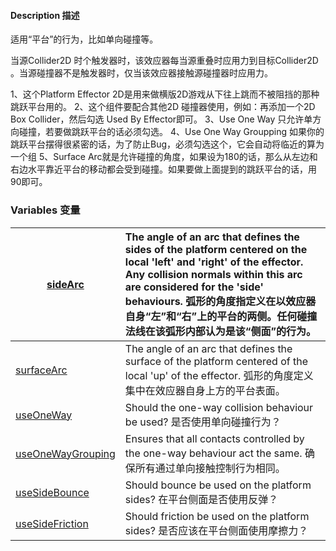 #### Description 描述

适用“平台”的行为，比如单向碰撞等。

当源Collider2D 时个触发器时，该效应器每当源重叠时应用力到目标Collider2D 。当源碰撞器不是触发器时，仅当该效应器接触源碰撞器时应用力。

1、这个Platform Effector 2D是用来做横版2D游戏从下往上跳而不被阻挡的那种跳跃平台用的。
2、这个组件要配合其他2D 碰撞器使用，例如：再添加一个2D Box Collider，然后勾选 Used By Effector即可。
3、Use One Way 只允许单方向碰撞，若要做跳跃平台的话必须勾选。
4、Use One Way Groupping 如果你的跳跃平台摆得很紧密的话，为了防止Bug，必须勾选这个，它会自动将临近的算为一个组
5、Surface Arc就是允许碰撞的角度，如果设为180的话，那么从左边和右边水平靠近平台的移动都会受到碰撞。如果要做上面提到的跳跃平台的话，用90即可。

### Variables 变量

| [sideArc](http://wiki.ceeger.com/script/unityengine/classes/platformeffector2d/platformeffector2d.sidearc) | The angle of an arc that defines the sides of the platform centered on the local 'left' and 'right' of the effector. Any collision normals within this arc are considered for the 'side' behaviours. 弧形的角度指定义在以效应器自身“左”和“右”上的平台的两侧。任何碰撞法线在该弧形内部认为是该“侧面”的行为。 |
| ------------------------------------------------------------ | :----------------------------------------------------------- |
| [surfaceArc](http://wiki.ceeger.com/script/unityengine/classes/platformeffector2d/platformeffector2d.surfacearc) | The angle of an arc that defines the surface of the platform centered of the local 'up' of the effector. 弧形的角度定义集中在效应器自身上方的平台表面。 |
| [useOneWay](http://wiki.ceeger.com/script/unityengine/classes/platformeffector2d/platformeffector2d.useoneway) | Should the one-way collision behaviour be used? 是否使用单向碰撞行为？ |
| [useOneWayGrouping](http://wiki.ceeger.com/script/unityengine/classes/platformeffector2d/platformeffector2d.useonewaygrouping) | Ensures that all contacts controlled by the one-way behaviour act the same. 确保所有通过单向接触控制行为相同。 |
| [useSideBounce](http://wiki.ceeger.com/script/unityengine/classes/platformeffector2d/platformeffector2d.usesidebounce) | Should bounce be used on the platform sides? 在平台侧面是否使用反弹？ |
| [useSideFriction](http://wiki.ceeger.com/script/unityengine/classes/platformeffector2d/platformeffector2d.usesidefriction) | Should friction be used on the platform sides? 是否应该在平台侧面使用摩擦力？ |